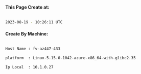 
   
#### This Page Create at:

```bash

2023-08-19 - 10:26:11 UTC

```

#### Create By Machine:

```bash

Host Name : fv-az447-433

platform  : Linux-5.15.0-1042-azure-x86_64-with-glibc2.35

Ip Local  : 10.1.0.27

```

